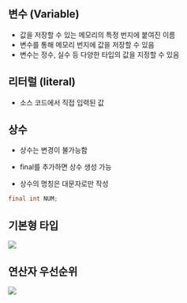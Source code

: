 ## 변수 (Variable)

- 값을 저장할 수 있는 메모리의 특정 번지에 붙여진 이름
- 변수를 통해 메모리 번지에 값을 저장할 수 있음
- 변수는 정수, 실수 등 다양한 타입의 값을 지정할 수 있음

## 리터럴 (literal)

- 소스 코드에서 직접 입력된 값

## 상수

- 상수는 변경이 불가능함

- final를 추가하면 상수 생성 가능

- 상수의 명칭은 대문자로만 작성

```java
final int NUM;
```

## 기본형 타입

![](C:\Users\USER-PC\AppData\Roaming\marktext\images\2022-02-08-20-06-12-image.png)



## 연산자 우선순위

![](C:\Users\USER-PC\AppData\Roaming\marktext\images\2022-02-08-20-38-04-image.png)
